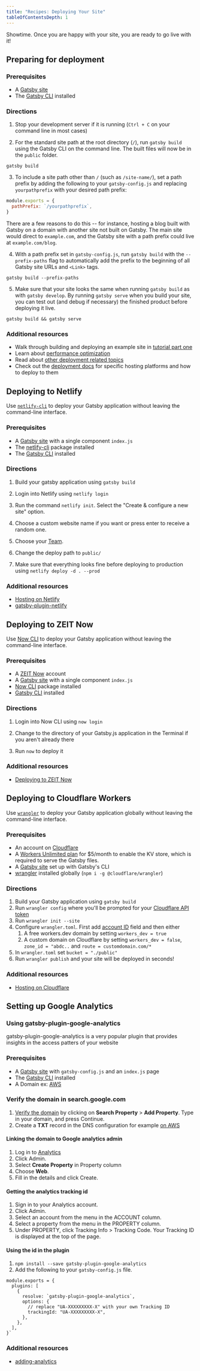 ```yaml
---
title: "Recipes: Deploying Your Site"
tableOfContentsDepth: 1
---
```


Showtime. Once you are happy with your site, you are ready to go live with it!

## Preparing for deployment

### Prerequisites

- A [Gatsby site](/docs/quick-start)
- The [Gatsby CLI](/docs/gatsby-cli) installed

### Directions

1. Stop your development server if it is running (`Ctrl + C` on your command line in most cases)

2. For the standard site path at the root directory (`/`), run `gatsby build` using the Gatsby CLI on the command line. The built files will now be in the `public` folder.

```shell
gatsby build
```

3. To include a site path other than `/` (such as `/site-name/`), set a path prefix by adding the following to your `gatsby-config.js` and replacing `yourpathprefix` with your desired path prefix:

```js:title=gatsby-config.js
module.exports = {
  pathPrefix: `/yourpathprefix`,
}
```

There are a few reasons to do this -- for instance, hosting a blog built with Gatsby on a domain with another site not built on Gatsby. The main site would direct to `example.com`, and the Gatsby site with a path prefix could live at `example.com/blog`.

4. With a path prefix set in `gatsby-config.js`, run `gatsby build` with the `--prefix-paths` flag to automatically add the prefix to the beginning of all Gatsby site URLs and `<Link>` tags.

```shell
gatsby build --prefix-paths
```

5. Make sure that your site looks the same when running `gatsby build` as with `gatsby develop`. By running `gatsby serve` when you build your site, you can test out (and debug if necessary) the finished product before deploying it live.

```shell
gatsby build && gatsby serve
```

### Additional resources

- Walk through building and deploying an example site in [tutorial part one](/tutorial/part-one/#deploying-a-gatsby-site)
- Learn about [performance optimization](/docs/performance/)
- Read about [other deployment related topics](/docs/preparing-for-deployment/)
- Check out the [deployment docs](/docs/deploying-and-hosting/) for specific hosting platforms and how to deploy to them

## Deploying to Netlify

Use [`netlify-cli`](https://www.netlify.com/docs/cli/) to deploy your Gatsby application without leaving the command-line interface.

### Prerequisites

- A [Gatsby site](/docs/quick-start) with a single component `index.js`
- The [netlify-cli](https://www.npmjs.com/package/netlify-cli) package installed
- The [Gatsby CLI](/docs/gatsby-cli) installed

### Directions

1. Build your gatsby application using `gatsby build`

2. Login into Netlify using `netlify login`

3. Run the command `netlify init`. Select the "Create & configure a new site" option.

4. Choose a custom website name if you want or press enter to receive a random one.

5. Choose your [Team](https://www.netlify.com/docs/teams/).

6. Change the deploy path to `public/`

7. Make sure that everything looks fine before deploying to production using `netlify deploy -d . --prod`

### Additional resources

- [Hosting on Netlify](/docs/hosting-on-netlify)
- [gatsby-plugin-netlify](/packages/gatsby-plugin-netlify)

## Deploying to ZEIT Now

Use [Now CLI](https://zeit.co/download) to deploy your Gatsby application without leaving the command-line interface.

### Prerequisites

- A [ZEIT Now](https://zeit.co/signup) account
- A [Gatsby site](/docs/quick-start) with a single component `index.js`
- [Now CLI](https://zeit.co/download) package installed
- [Gatsby CLI](/docs/gatsby-cli) installed

### Directions

1. Login into Now CLI using `now login`

2. Change to the directory of your Gatsby.js application in the Terminal if you aren't already there

3. Run `now` to deploy it

### Additional resources

- [Deploying to ZEIT Now](/docs/deploying-to-zeit-now/)

## Deploying to Cloudflare Workers

Use [`wrangler`](https://developers.cloudflare.com/workers/tooling/wrangler/) to deploy your Gatsby application globally without leaving the command-line interface.

### Prerequisites

- An account on [Cloudflare](https://dash.cloudflare.com/sign-up)
- A [Workers Unlimited plan](https://developers.cloudflare.com/workers/about/pricing/) for \$5/month to enable the KV store, which is required to serve the Gatsby files.
- A [Gatsby site](/docs/quick-start) set up with Gatsby's CLI
- [wrangler](https://developers.cloudflare.com/workers/tooling/wrangler/install/) installed globally (`npm i -g @cloudflare/wrangler`)

### Directions

1. Build your Gatsby application using `gatsby build`
2. Run `wrangler config` where you'll be prompted for your [Cloudflare API token](https://developers.cloudflare.com/workers/quickstart/#api-token)
3. Run `wrangler init --site`
4. Configure `wrangler.toml`. First add [account ID](https://developers.cloudflare.com/workers/quickstart/#account-id-and-zone-id) field and then either
   1. A free workers.dev domain by setting `workers_dev = true`
   2. A custom domain on Cloudflare by setting `workers_dev = false`, `zone_id = "abdc..` and `route = customdomain.com/*`
5. In `wrangler.toml` set `bucket = "./public"`
6. Run `wrangler publish` and your site will be deployed in seconds!

### Additional resources

- [Hosting on Cloudflare](/docs/deploying-to-cloudflare-workers)

## Setting up Google Analytics

### Using gatsby-plugin-google-analytics

gatsby-plugin-google-analytics is a very popular plugin that provides insights in the access patters of your website

### Prerequisites

- A [Gatsby site](/docs/quick-start) with `gatsby-config.js` and an `index.js` page
- The [Gatsby CLI](/docs/gatsby-cli) installed
- A Domain ex: [AWS](https://aws.amazon.com/getting-started/tutorials/get-a-domain/)

### Verify the domain in search.google.com

1. [Verify the domain](https://search.google.com/search-console/not-verified) by clicking on **Search Property** > **Add Property**. Type in your domain, and press Continue.
2. Create a **TXT** record in the DNS configuration for example [on AWS](https://www.entrustdatacard.com/knowledgebase/how-to-create-a-txt-record-on-amazon-aws-route-53-for-entrust-email-validation-method)

#### Linking the domain to Google analytics admin

1. Log in to [Analytics](https://analytics.google.com/analytics/)
2. Click Admin.
3. Select **Create Property** in Property column
4. Choose **Web**.
5. Fill in the details and click Create.

#### Getting the analytics tracking id

1. Sign in to your Analytics account.
2. Click Admin.
3. Select an account from the menu in the ACCOUNT column.
4. Select a property from the menu in the PROPERTY column.
5. Under PROPERTY, click Tracking Info > Tracking Code. Your Tracking ID is displayed at the top of the page.

#### Using the id in the plugin

1. `npm install --save gatsby-plugin-google-analytics`
2. Add the following to your `gatsby-config.js` file.

```javascript:title="gatsby-config.js"
module.exports = {
  plugins: [
    {
      resolve: `gatsby-plugin-google-analytics`,
      options: {
        // replace "UA-XXXXXXXXX-X" with your own Tracking ID
        trackingId: "UA-XXXXXXXXX-X",
      },
    },
  ],
}`
```

### Additional resources

- [adding-analytics](https://www.gatsbyjs.org/docs/adding-analytics/)
